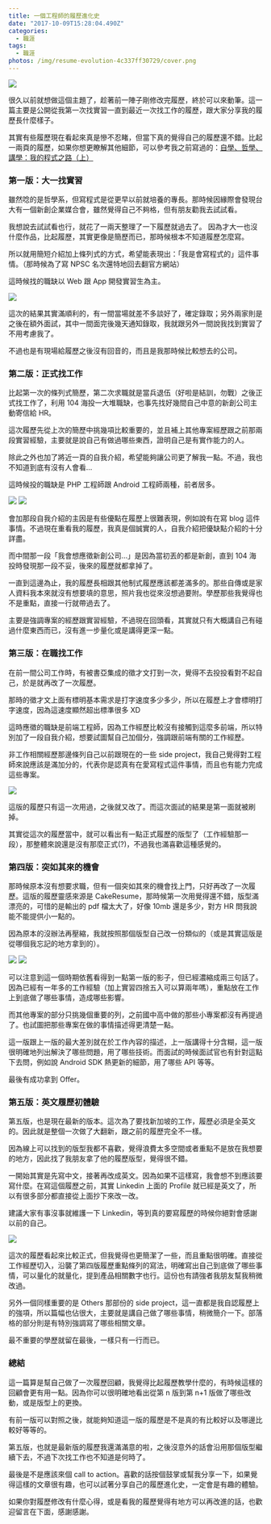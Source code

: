 ```yaml
---
title: 一個工程師的履歷進化史
date: "2017-10-09T15:28:04.490Z"
categories:
  - 職涯
tags:
  - 職涯
photos: /img/resume-evolution-4c337ff30729/cover.png
---
```


![](/img/resume-evolution-4c337ff30729/1__euypNT0__s38GbehGXhDotQ.jpeg)

很久以前就想做這個主題了，趁著前一陣子剛修改完履歷，終於可以來動筆。這一篇主要是公開從我第一次找實習一直到最近一次找工作的履歷，跟大家分享我的履歷長什麼樣子。

其實有些履歷現在看起來真是慘不忍睹，但當下真的覺得自己的履歷還不錯。比起一兩頁的履歷，如果你想更瞭解其他細節，可以參考我之前寫過的：[自學、哲學、講學：我的程式之路（上）](https://medium.com/hulis-blog/the-programming-journey-1-b9b19c0ef05b)

### 第一版：大一找實習

雖然唸的是哲學系，但寫程式是從更早以前就培養的專長。那時候因緣際會發現台大有一個新創企業媒合會，雖然覺得自己不夠格，但有朋友勸我去試試看。

我想說去試試看也行，就花了一兩天整理了一下履歷就過去了。 因為才大一也沒什麼作品，比起履歷，其實更像是簡歷而已，那時候根本不知道履歷怎麼寫。

所以就用簡短介紹加上條列式的方式，希望能表現出：「我是會寫程式的」這件事情。（那時候為了寫 NPSC 名次還特地回去翻官方網站）

這時候找的職缺以 Web 跟 App 開發實習生為主。

![](/img/resume-evolution-4c337ff30729/1__FAAfk__VzzB2lOqG__qbSAzQ.jpeg)

這次的結果其實滿順利的，有一間當場就差不多談好了，確定錄取；另外兩家則是之後在額外面試，其中一間面完後幾天通知錄取，我就跟另外一間說我找到實習了不用考慮我了。

不過也是有現場給履歷之後沒有回音的，而且是我那時候比較想去的公司。

### 第二版：正式找工作

比起第一次的條列式簡歷，第二次求職就是當兵退伍（好啦是結訓，勿戰）之後正式找工作了，利用 104 海投一大堆職缺，也事先找好幾間自己中意的新創公司主動寄信給 HR。

這次履歷先從上次的簡歷中挑幾項比較重要的，並且補上其他專案經歷跟之前那兩段實習經驗，主要就是說自己有做過哪些東西，證明自己是有實作能力的人。

除此之外也加了將近一頁的自我介紹，希望能夠讓公司更了解我一點。不過，我也不知道到底有沒有人會看…

這時候投的職缺是 PHP 工程師跟 Android 工程師兩種，前者居多。

![](/img/resume-evolution-4c337ff30729/1__maIYu7iRXzJaTFnfGFzG7w.jpeg)
![](/img/resume-evolution-4c337ff30729/1__ynX6SsicIlcrUwpKXFJ5gA.jpeg)

會加那段自我介紹的主因是有些優點在履歷上很難表現，例如說有在寫 blog 這件事情。不過現在重看我的履歷，我真是個誠實的人，自我介紹把優缺點介紹的十分詳盡。

而中間那一段「我會想應徵新創公司…」是因為當初丟的都是新創，直到 104 海投時發現那一段不妥，後來的履歷就都拿掉了。

一直到這邊為止，我的履歷長相跟其他制式履歷應該都差滿多的。那些自傳或是家人資料我本來就沒有想要填的意思，照片我也從來沒想過要附。學歷那些我覺得也不是重點，直接一行就帶過去了。

主要是強調專案的經歷跟實習經驗，不過現在回頭看，其實就只有大概講自己有碰過什麼東西而已，沒有進一步量化或是講得更深一點。

### 第三版：在職找工作

在前一間公司工作時，有被書亞集成的徵才文打到一次，覺得不去投投看對不起自己，於是就再改了一次履歷。

那時的徵才文上面有標明基本需求是打字速度多少多少，所以在履歷上才會標明打字速度，因為這速度顯然超出標準很多 XD

這時應徵的職缺是前端工程師，因為工作經歷比較沒有接觸到這麼多前端，所以特別加了一段自我介紹，想要試圖幫自己加個分，強調跟前端有關的工作經歷。

非工作相關經歷那邊條列自己以前跟現在的一些 side project，我自己覺得對工程師來說應該是滿加分的，代表你是認真有在愛寫程式這件事情，而且也有能力完成這些專案。

![](/img/resume-evolution-4c337ff30729/1__SOW5YHkXsc36eYXuH__2OfQ.jpeg)

這版的履歷只有這一次用過，之後就又改了。而這次面試的結果是第一面就被刷掉。

其實從這次的履歷當中，就可以看出有一點正式履歷的版型了（工作經驗那一段），那整體來說還是沒有那麼正式(?)，不過我也滿喜歡這種感覺的。

### 第四版：突如其來的機會

那時候原本沒有想要求職，但有一個突如其來的機會找上門，只好再改了一次履歷。這版的履歷靈感來源是 CakeResume，那時候第一次用覺得還不錯，版型滿漂亮的，可惜的是輸出的 pdf 檔太大了，好像 10mb 還是多少，對方 HR 問我說能不能提供小一點的。

因為原本的沒辦法再壓縮，我就按照那個版型自己改一份類似的（或是其實這版是從哪個我忘記的地方拿到的）。

![](/img/resume-evolution-4c337ff30729/1__H1hdtr6NCSUcs6obN1qEgQ.jpeg)
![](/img/resume-evolution-4c337ff30729/1__j5lpGGbzgqFEik3qOJDYjQ.jpeg)

可以注意到這一個時期依舊看得到一點第一版的影子，但已經濃縮成兩三句話了。因為已經有一年多的工作經驗（加上實習四捨五入可以算兩年嗎），重點放在工作上到底做了哪些事情，造成哪些影響。

而其他專案的部分只挑幾個重要的列，之前國中高中做的那些小專案都沒有再提過了。也試圖把那些專案在做的事情描述得更清楚一點。

這一版跟上一版的最大差別就在於工作內容的描述，上一版講得十分含糊，這一版很明確地列出解決了哪些問題，用了哪些技術。而面試的時候面試官也有針對這點下去問，例如說 Android SDK 熱更新的細節，用了哪些 API 等等。

最後有成功拿到 Offer。

### 第五版：英文履歷初體驗

第五版，也是現在最新的版本。這次為了要找新加坡的工作，履歷必須是全英文的。因此就是整個一次做了大翻新，跟之前的履歷完全不一樣。

因為線上可以找到的版型我都不喜歡，覺得浪費太多空間或者重點不是放在我想要的地方，因此找了我朋友拿了他的履歷版型，覺得很不錯。

一開始其實是先寫中文，接著再改成英文。因為如果不這樣寫，我會想不到應該要寫什麼。在寫這個履歷之前，其實 Linkedin 上面的 Profile 就已經是英文了，所以有很多部分都直接從上面抄下來改一改。

建議大家有事沒事就維護一下 Linkedin，等到真的要寫履歷的時候你絕對會感謝以前的自己。

![](/img/resume-evolution-4c337ff30729/1__BeDIpFAGR4LF7UDhTRlQiA.jpeg)

這次的履歷看起來比較正式，但我覺得也更簡潔了一些，而且重點很明確。直接從工作經歷切入，沿襲了第四版履歷重點條列的寫法，明確寫出自己到底做了哪些事情，可以量化的就量化，提到產品相關數字也行。這份也有請強者我朋友幫我稍微改過。

另外一個同樣重要的是 Others 那部份的 side project，這一直都是我自認履歷上的強項，所以篇幅也佔很大，主要就是講自己做了哪些事情，稍微簡介一下。部落格的部分則是有特別強調寫了哪些相關文章。

最不重要的學歷就留在最後，一樣只有一行而已。

### 總結

這一篇算是幫自己做了一次履歷回顧，我覺得比起履歷教學什麼的，有時候這樣的回顧會更有用一點。因為你可以很明確地看出從第 n 版到第 n+1 版做了哪些改動，或是版型上的更換。

有前一版可以對照之後，就能夠知道這一版的履歷是不是真的有比較好以及哪邊比較好等等的。

第五版，也就是最新版的履歷我還滿滿意的啦，之後沒意外的話會沿用那個版型繼續下去，不過下次找工作也不知道是何時了。

最後是不是應該來個 call to action。喜歡的話按個鼓掌或幫我分享一下，如果覺得這樣的文章很有趣，也可以試著分享自己的履歷進化史，一定會是有趣的體驗。

如果你對履歷修改有什麼心得，或是看我的履歷覺得有地方可以再改進的話，也歡迎留言在下面，感謝感謝。
